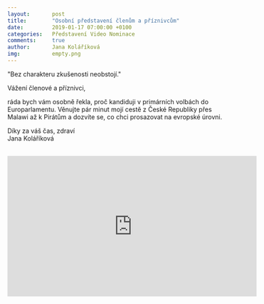 ```yaml
---
layout:       post
title:        "Osobní představení členům a příznivcům"
date:         2019-01-17 07:00:00 +0100
categories:   Představení Video Nominace
comments:     true
author:       Jana Koláříková
img:          empty.png
---
```


"Bez charakteru zkušenosti neobstojí."

<!--more-->

Vážení členové a příznivci,<br/>

ráda bych vám osobně řekla, proč kandiduji v primárních volbách do Europarlamentu. Věnujte pár minut mojí cestě z České Republiky přes Malawi až k Pirátům a dozvíte se, co chci prosazovat na evropské úrovni.

Díky za váš čas, zdraví<br/>
Jana Koláříková<br/><br/>

<iframe width="560" height="315" src="https://www.youtube.com/embed/nSM8dMc6sWk" frameborder="0" allow="accelerometer; autoplay; encrypted-media; gyroscope; picture-in-picture" allowfullscreen></iframe>
